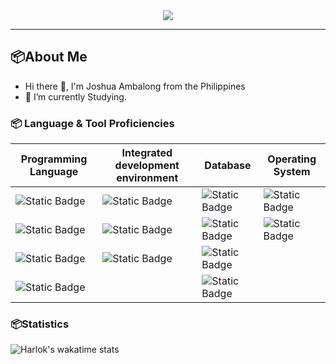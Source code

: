 <div align="center">
<img src="https://user-images.githubusercontent.com/74038190/225813708-98b745f2-7d22-48cf-9150-083f1b00d6c9.gif" width="%100">
</div>

---

## 📦About Me
- Hi there 👋, I'm Joshua Ambalong from the Philippines
- 🌱 I’m currently Studying.

  
### 📦 Language & Tool Proficiencies
| Programming Language                     | Integrated development environment       | Database                                 | Operating System
| ---------------------------------------- | ---------------------------------------- | ---------------------------------------- | ----------------------------------------
| ![Static Badge](https://img.shields.io/badge/Python-white?style=for-the-badge&logo=python) | ![Static Badge](https://img.shields.io/badge/Bootstrap_Studio-Programming?style=for-the-badge&logo=bootstrap&logoColor=%237952B3&color=snow) | ![Static Badge](https://img.shields.io/badge/Google_Firebase-Programming?style=for-the-badge&logo=firebase&color=white)|![Static Badge](https://img.shields.io/badge/Windows-Programming?style=for-the-badge&logo=windows11&logoColor=%230078D4&color=snow) | 
| ![Static Badge](https://img.shields.io/badge/Javascript-white?style=for-the-badge&logo=javascript) | ![Static Badge](https://img.shields.io/badge/Visual_Studio_Code-Programming?style=for-the-badge&logo=visualstudiocode&logoColor=%23007ACC&color=snow) |![Static Badge](https://img.shields.io/badge/Mysql-Programming?style=for-the-badge&logo=mysql&color=white)| ![Static Badge](https://img.shields.io/badge/Linux-Programming?style=for-the-badge&logo=linux&logoColor=black&color=snow) |
| ![Static Badge](https://img.shields.io/badge/CSharp-white?style=for-the-badge&logo=csharp&logoColor=green) |![Static Badge](https://img.shields.io/badge/Visual_Studio_2020-Programming?style=for-the-badge&logo=visualstudio&logoColor=%235C2D91&color=snow) | ![Static Badge](https://img.shields.io/badge/MongoDB-Programming?style=for-the-badge&logo=mongodb&logoColor=green&color=snow) |
| ![Static Badge](https://img.shields.io/badge/PHP-white?style=for-the-badge&logo=PHP) | |![Static Badge](https://img.shields.io/badge/SQLite-Programming?style=for-the-badge&logo=sqlite&logoColor=yellow&color=snow)| |

### 📦Statistics 
![Harlok's wakatime stats](https://github-readme-stats.vercel.app/api/wakatime?username=HashJProgramming\&layout=compact)

  

